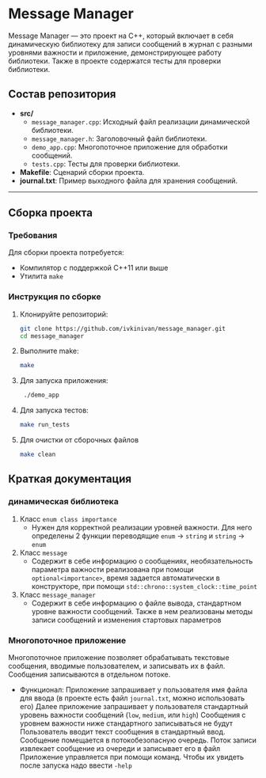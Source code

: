 # Message Manager
Message Manager — это проект на C++, который включает в себя динамическую библиотеку для записи сообщений в журнал с разными уровнями важности и приложение, демонстрирующее работу библиотеки. Также в проекте содержатся тесты для проверки библиотеки.

## Состав репозитория

- **src/**
  - `message_manager.cpp`: Исходный файл реализации динамической библиотеки.
  - `message_manager.h`: Заголовочный файл библиотеки.
  - `demo_app.cpp`: Многопоточное приложение для обработки сообщений.
  - `tests.cpp`: Тесты для проверки библиотеки.
- **Makefile**: Сценарий сборки проекта.
- **journal.txt**: Пример выходного файла для хранения сообщений.

---

## Сборка проекта

### Требования
Для сборки проекта потребуется:
- Компилятор с поддержкой C++11 или выше
- Утилита `make`

### Инструкция по сборке

1. Клонируйте репозиторий:
   ```bash
   git clone https://github.com/ivkinivan/message_manager.git
   cd message_manager
   
2. Выполните make:
   ```bash
   make
3. Для запуска приложения:
   ```bash
    ./demo_app
4. Для запуска тестов:
   ```bash
   make run_tests
5. Для очистки от сборочных файлов
   ```bash
   make clean
## Краткая документация
### динамическая библиотека
1. Класс `enum class importance`
   - Нужен для корректной реализации уровней важности. Для него определены 2 функции переводящие `enum` -> `string` и `string` -> `enum`
2. Класс `message`
   - Содержит в себе информацию о сообщениях, необязательность параметра важности реализована при помощи `optional<importance>`, время задается автоматически в конструкторе, при помощи `std::chrono::system_clock::time_point`
3. Класс `message_manager`
   - Содержит в себе информацию о файле вывода, стандартном уровне важности сообщений. Также в нем реализованы методы записи сообщений и изменения стартовых параметров
     
### Многопоточное приложение  
Многопоточное приложение позволяет обрабатывать текстовые сообщения, вводимые пользователем, и записывать их в файл. Сообщения записываются в отдельном потоке.
- Функционал:
    Приложение запрашивает у пользователя имя файла для ввода (в проекте есть файл `journal.txt`, можно использовать его)
    Далее приложение запрашивает у пользователя стандартный уровень важности сообщений  (`low`, `medium`, или `high`)
    Сообщения с уровнем важности ниже стандартного записываться не будут
    Пользователь вводит текст сообщения в стандартный ввод.
    Сообщение помещается в потокобезопасную очередь.
    Поток записи извлекает сообщение из очереди и записывает его в файл
    Приложение управляется при помощи команд. Чтобы их увидеть после запуска надо ввести `-help`
